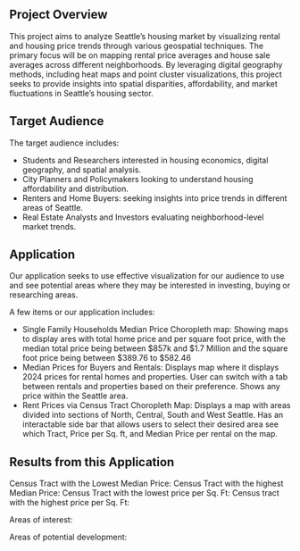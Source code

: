 ## Project Overview

This project aims to analyze Seattle’s housing market by visualizing rental and housing price trends through various geospatial techniques. The primary focus will be on mapping rental price averages and house sale averages across different neighborhoods. By leveraging digital geography methods, including heat maps and point cluster visualizations, this project seeks to provide insights into spatial disparities, affordability, and market fluctuations in Seattle’s housing sector.
## Target Audience

The target audience includes:
- Students and Researchers interested in housing economics, digital geography, and spatial analysis.
- City Planners and Policymakers looking to understand housing affordability and distribution.
- Renters and Home Buyers: seeking insights into price trends in different areas of Seattle.
- Real Estate Analysts and Investors evaluating neighborhood-level market trends.

## Application

Our application seeks to use effective visualization for our audience to use and see potential areas where they may be interested in investing, buying or researching areas.

A few items or our application includes:
 - Single Family Households Median Price Choropleth map: Showing maps to display ares with total home price and per square foot price, with the median total price being between $857k and $1.7 Million and the square foot price being between $389.76 to $582.46
 - Median Prices for Buyers and Rentals: Displays map where it displays 2024 prices for rental homes and properties. User can switch with a tab between rentals and properties based on their preference. Shows any price within the Seattle area.
 - Rent Prices via Census Tract Choropleth Map: Displays a map with areas divided into sections of North, Central, South and West Seattle. Has an interactable side bar that allows users to select their desired area see which Tract, Price per Sq. ft, and Median Price per rental on the map.

## Results from this Application

Census Tract with the Lowest Median Price:
Census Tract with the highest Median Price:
Census Tract with the lowest price per Sq. Ft:
Census tract with the highest price per Sq. Ft:

Areas of interest:

Areas of potential development: